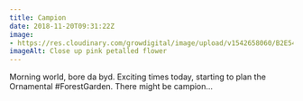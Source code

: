 ```yaml
---
title: Campion
date: 2018-11-20T09:31:22Z
image: 
- https://res.cloudinary.com/growdigital/image/upload/v1542658060/B2E54F89-21D6-46F3-A08E-B2544F138FC5_gpm12i.jpg
imageAlt: Close up pink petalled flower
---
```


Morning world, bore da byd. Exciting times today, starting to plan the Ornamental #ForestGarden. There might be campion…
